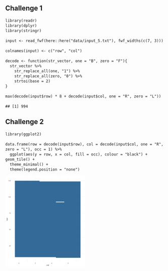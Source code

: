 ## Challenge 1

    library(readr)
    library(dplyr)
    library(stringr)

    input <- read_fwf(here::here("data/input_5.txt"), fwf_widths(c(7, 3)))

    colnames(input) <- c("row", "col")

    decode <- function(str_vector, one = "B", zero = "F"){
      str_vector %>% 
        str_replace_all(one, "1") %>% 
        str_replace_all(zero, "0") %>% 
        strtoi(base = 2)
    }

    max(decode(input$row) * 8 + decode(input$col, one = "R", zero = "L"))

    ## [1] 994

## Challenge 2

    library(ggplot2)

    data.frame(row = decode(input$row), col = decode(input$col, one = "R", zero = "L"), occ = 1) %>% 
      ggplot(aes(y = row, x = col, fill = occ), colour = "black") + geom_tile() +
      theme_minimal() +
      theme(legend.position = "none")

<img src="day5_files/figure-markdown_strict/unnamed-chunk-2-1.png" width="50%" />
